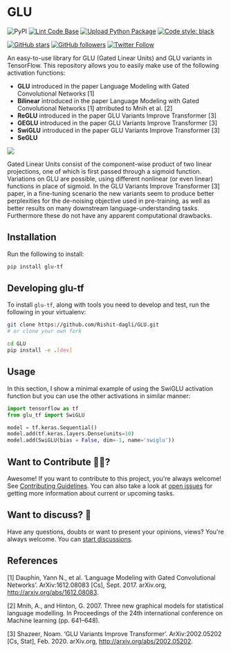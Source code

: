 # GLU

![PyPI](https://img.shields.io/pypi/v/glu-tf)
[![Lint Code Base](https://github.com/Rishit-dagli/GLU/actions/workflows/linter.yml/badge.svg)](https://github.com/Rishit-dagli/GLU/actions/workflows/linter.yml)
[![Upload Python Package](https://github.com/Rishit-dagli/GLU/actions/workflows/python-publish.yml/badge.svg?branch=v0.1.0)](https://github.com/Rishit-dagli/GLU/actions/workflows/python-publish.yml)
[![Code style: black](https://img.shields.io/badge/code%20style-black-000000.svg)](https://github.com/psf/black)

[![GitHub stars](https://img.shields.io/github/stars/Rishit-dagli/GLU?style=social)](https://github.com/Rishit-dagli/GLU/stargazers)
[![GitHub followers](https://img.shields.io/github/followers/Rishit-dagli?label=Follow&style=social)](https://github.com/Rishit-dagli)
[![Twitter Follow](https://img.shields.io/twitter/follow/rishit_dagli?style=social)](https://twitter.com/intent/follow?screen_name=rishit_dagli)

An easy-to-use library for GLU (Gated Linear Units) and GLU variants in TensorFlow. This repository allows you to easily make use of the following activation functions:

- **GLU** introduced in the paper Language Modeling with Gated Convolutional Networks [1]
- **Bilinear** introduced in the paper Language Modeling with Gated Convolutional Networks [1] atrributed to Mnih et al. [2]
- **ReGLU** introduced in the paper GLU Variants Improve Transformer [3]
- **GEGLU** introduced in the paper GLU Variants Improve Transformer [3]
- **SwiGLU** introduced in the paper GLU Variants Improve Transformer [3]
- **SeGLU**

![](media/glue_benchmark.PNG)

Gated Linear Units consist of the component-wise product of two linear projections, one of which is first passed through a sigmoid function. Variations on GLU are possible, using different nonlinear (or even linear) functions in place of sigmoid. In the GLU Variants Improve Transformer [3] paper,  in a fine-tuning scenario the new variants seem to produce better perplexities for the de-noising objective used in pre-training, as well as better results on many downstream language-understanding tasks. Furthermore these do not have any apparent computational drawbacks.

## Installation

Run the following to install:

```sh
pip install glu-tf
```

## Developing glu-tf

To install `glu-tf`, along with tools you need to develop and test, run the following in your virtualenv:

```sh
git clone https://github.com/Rishit-dagli/GLU.git
# or clone your own fork

cd GLU
pip install -e .[dev]
```

## Usage

In this section, I show a minimal example of using the SwiGLU activation function but you can use the other activations in  similar manner:

```python
import tensorflow as tf
from glu_tf import SwiGLU

model = tf.keras.Sequential()
model.add(tf.keras.layers.Dense(units=10)
model.add(SwiGLU(bias = False, dim=-1, name='swiglu'))
```

## Want to Contribute 🙋‍♂️?

Awesome! If you want to contribute to this project, you're always welcome! See [Contributing Guidelines](CONTRIBUTING.md). You can also take a look at [open issues](https://github.com/Rishit-dagli/GLU/issues) for getting more information about current or upcoming tasks.

## Want to discuss? 💬

Have any questions, doubts or want to present your opinions, views? You're always welcome. You can [start discussions](https://github.com/Rishit-dagli/GLU/discussions).

## References

[1] Dauphin, Yann N., et al. ‘Language Modeling with Gated Convolutional Networks’. ArXiv:1612.08083 [Cs], Sept. 2017. arXiv.org, http://arxiv.org/abs/1612.08083.

[2] Mnih, A., and Hinton, G. 2007. Three new graphical models for statistical language modelling. In Proceedings of the 24th international conference on Machine learning (pp. 641–648).

[3] Shazeer, Noam. ‘GLU Variants Improve Transformer’. ArXiv:2002.05202 [Cs, Stat], Feb. 2020. arXiv.org, http://arxiv.org/abs/2002.05202.
